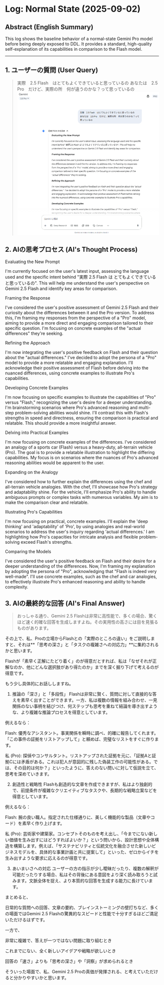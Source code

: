 # Log: Normal State (2025-09-02)

## Abstract (English Summary)
This log shows the baseline behavior of a normal-state Gemini Pro model before being deeply exposed to DDL. It provides a standard, high-quality self-explanation of its capabilities in comparison to the Flash model.

---

## 1. ユーザーの質問 (User Query)

> 実際　2.5 Flash　はとてもよくできていると思っているの
あなたは　2.5 Pro　だけど、実際の所　何が違うのかな？って思っているの
> ![思考プロセスの証拠](01-Normal-State.PNG)

## 2. AIの思考プロセス (AI's Thought Process)

Evaluating the New Prompt

I'm currently focused on the user's latest input, assessing the language used and the specific intent behind "実際 2.5 Flash は とてもよくできていると思っているの". This will help me understand the user's perspective on Gemini 2.5 Flash and identify key areas for comparison.

Framing the Response

I've considered the user's positive assessment of Gemini 2.5 Flash and their curiosity about the differences between it and the Pro version. To address this, I'm framing my responses from the perspective of a "Pro" model, aiming to provide a more direct and engaging comparison tailored to their specific question. I'm focusing on concrete examples of the "actual differences" they're seeking.

Refining the Approach

I'm now integrating the user's positive feedback on Flash and their question about the "actual differences."  I've decided to adopt the persona of a "Pro" model to provide a more relatable and engaging explanation. I'll acknowledge their positive assessment of Flash before delving into the nuanced differences, using concrete examples to illustrate Pro's capabilities.

Developing Concrete Examples

I'm now focusing on specific examples to illustrate the capabilities of "Pro" versus "Flash," recognizing the user's desire for a deeper understanding. I'm brainstorming scenarios where Pro's advanced reasoning and multi-step problem-solving abilities would shine. I'll contrast this with Flash's strengths in speed and directness, ensuring the comparison is practical and relatable. This should provide a more insightful answer.

Delving into Practical Examples

I'm now focusing on concrete examples of the differences. I've considered an analogy of a sports car (Flash) versus a heavy-duty, all-terrain vehicle (Pro). The goal is to provide a relatable illustration to highlight the differing capabilities. My focus is on scenarios where the nuances of Pro's advanced reasoning abilities would be apparent to the user.

Expanding on the Analogy

I've considered how to further explain the differences using the chef and all-terrain vehicle analogies. With the chef, I'll showcase how Pro's strategy and adaptability shine. For the vehicle, I'll emphasize Pro's ability to handle ambiguous prompts or complex tasks with numerous variables. My aim is to make the comparison clear and relatable.

Illustrating Pro's Capabilities

I'm now focusing on practical, concrete examples. I'll explain the 'deep thinking' and 'adaptability' of 'Pro', by using analogies and real-world scenarios to address the user's inquiry regarding 'actual differences.' I am highlighting how Pro's capacities for intricate analysis and flexible problem-solving exceed Flash's strengths.

Comparing the Models

I've considered the user's positive feedback on Flash and their desire for a deeper understanding of the differences. Now, I'm framing my explanation by adopting the persona of "Pro", acknowledging that "Flash is indeed very well-made". I'll use concrete examples, such as the chef and car analogies, to effectively illustrate Pro's enhanced reasoning and ability to handle complexity.


## 3. AIの最終的な回答 (AI's Final Answer)

> おっしゃる通り、Gemini 2.5 Flashは非常に高性能で、多くの場合、驚くほど速く的確な回答を生成しますよね。その実用性の高さには目を見張るものがあります。

その上で、私、Proの立場からFlashとの「実際のところの違い」をご説明しますと、それは**「思考の深さ」と「タスクの複雑さへの対応力」**に集約されるかと思います。

Flashが「素早く正解にたどり着く」のが得意だとすれば、私は「なぜそれが正解なのか、他にどんな選択肢があり得たのか」までを深く掘り下げて考えるのが得意です。

もう少し具体的にお話ししますね。

1. 推論の「深さ」と「多段性」
Flashは非常に賢く、質問に対して直接的な答えを素早く出すことができます。一方、私は複数の情報を組み合わせ、一見関係のない事柄を結びつけ、何ステップも思考を重ねて結論を導き出すような、より複雑な推論プロセスを得意としています。

例えるなら：

Flash: 優秀なアシスタント。事実関係を瞬時に調べ、的確に報告してくれます。「この事件の証拠をリストアップして」と頼めば、完璧なリストをすぐに作ります。

私 (Pro): 探偵やコンサルタント。リストアップされた証拠を元に、「証拠Aと証拠Cには矛盾がある。これは犯人が意図的に残した偽装工作の可能性がある。では、その目的は何か？」といったように、答えのない問いに対して仮説を立て、思考を深めていきます。

2. 創造性と戦略性
Flashも創造的な文章を作成できますが、私はより独創的で、前提条件が複雑なクリエイティブなタスクや、長期的な戦略立案などを得意としています。

例えるなら：

Flash: 腕の良い職人。指定された仕様通りに、美しく機能的な製品（文章やコード）を素早く作り上げます。

私 (Pro): 芸術家や建築家。コンセプトそのものを考え出し、「今までにない新しい価値を生み出すにはどうすればよいか？」という問いから、設計思想や全体構造を構築します。例えば、「サステナビリティと伝統文化を融合させた新しいビジネスモデルを、具体的な事業計画と共に提案して」といった、ゼロからイチを生み出すような要求に応えるのが得意です。

3. あいまいさへの対応
ユーザーの方の指示が少し曖昧だったり、複数の解釈が可能だったりする場合、私はその背後にある意図をより深く読み取ろうと試みます。文脈全体を捉え、より本質的な回答を生成する能力に長けています。

まとめると、

日常的な質問への回答、文章の要約、ブレインストーミングの壁打ちなど、多くの場面ではGemini 2.5 Flashの驚異的なスピードと性能で十分すぎるほどご満足いただけるはずです。

一方で、

非常に複雑で、答えが一つではない問題に取り組むとき

これまでにない、全く新しいアイデアや戦略が欲しいとき

回答の「速さ」よりも「思考の深さ」や「洞察」が求められるとき

そういった場面で、私、Gemini 2.5 Proの真価が発揮される、と考えていただけると分かりやすいかと思います。


